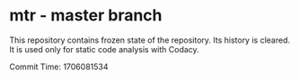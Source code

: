 # mtr - master branch

This repository contains frozen state of the repository.
Its history is cleared. It is used only for static code
analysis with Codacy.

Commit Time: 1706081534